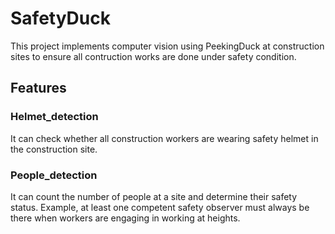 # SafetyDuck
This project implements computer vision using PeekingDuck at construction sites to ensure all contruction works are done under safety condition.
## Features
### Helmet_detection
It can check whether all construction workers are wearing safety helmet in the construction site. 
### People_detection
It can count the number of people at a site and determine their safety status. Example, at least one competent safety observer must always be there when workers are engaging in working at heights.
